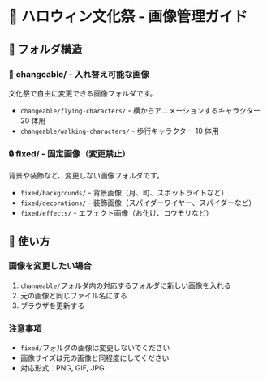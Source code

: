 # 🎃 ハロウィン文化祭 - 画像管理ガイド

## 📁 フォルダ構造

### 🔄 **changeable/** - 入れ替え可能な画像

文化祭で自由に変更できる画像フォルダです。

- `changeable/flying-characters/` - 横からアニメーションするキャラクター 20 体用
- `changeable/walking-characters/` - 歩行キャラクター 10 体用

### 🔒 **fixed/** - 固定画像（変更禁止）

背景や装飾など、変更しない画像フォルダです。

- `fixed/backgrounds/` - 背景画像（月、町、スポットライトなど）
- `fixed/decorations/` - 装飾画像（スパイダーワイヤー、スパイダーなど）
- `fixed/effects/` - エフェクト画像（お化け、コウモリなど）

## 🎯 使い方

### 画像を変更したい場合

1. `changeable/`フォルダ内の対応するフォルダに新しい画像を入れる
2. 元の画像と同じファイル名にする
3. ブラウザを更新する

### 注意事項

- `fixed/`フォルダの画像は変更しないでください
- 画像サイズは元の画像と同程度にしてください
- 対応形式：PNG, GIF, JPG

